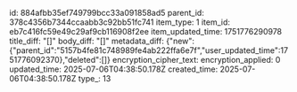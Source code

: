 id: 884afbb35ef749799bcc33a091858ad5
parent_id: 378c4356b7344ccaabb3c92bb51fc741
item_type: 1
item_id: eb7c416fc59e49c29af9cb116908f2ee
item_updated_time: 1751776290978
title_diff: "[]"
body_diff: "[]"
metadata_diff: {"new":{"parent_id":"5157b4fe81c748989fe4ab222ffa6e7f","user_updated_time":1751776092370},"deleted":[]}
encryption_cipher_text: 
encryption_applied: 0
updated_time: 2025-07-06T04:38:50.178Z
created_time: 2025-07-06T04:38:50.178Z
type_: 13